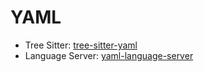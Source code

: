 # YAML

- Tree Sitter: [tree-sitter-yaml](https://github.com/zed-industries/tree-sitter-yaml)
- Language Server: [yaml-language-server](https://github.com/redhat-developer/yaml-language-server)
